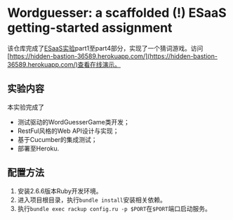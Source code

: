 # Wordguesser: a scaffolded (!) ESaaS getting-started assignment

该仓库完成了[ESaaS实验](https://github.com/saasbook/hw-sinatra-saas-wordguesser)part1至part4部分，实现了一个猜词游戏。访问[https://hidden-bastion-36589.herokuapp.com/](https://hidden-bastion-36589.herokuapp.com/)查看在线演示。


## 实验内容

本实验完成了

* 测试驱动的WordGuesserGame类开发；
* RestFul风格的Web API设计与实现；
* 基于Cucumber的集成测试；
* 部署至Heroku.

## 配置方法

1. 安装2.6.6版本Ruby开发环境。
2. 进入项目根目录，执行`bundle install`安装相关依赖。
3. 执行`bundle exec rackup config.ru -p $PORT`在`$PORT`端口启动服务。
